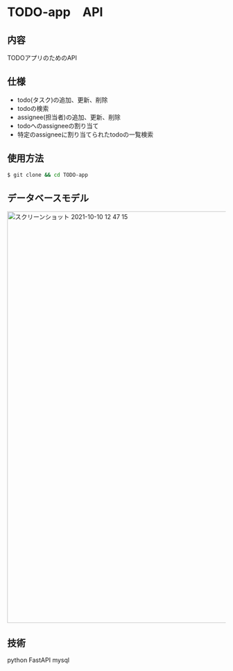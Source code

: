 # TODO-app　API

## 内容
TODOアプリのためのAPI

## 仕様
- todo(タスク)の追加、更新、削除
- todoの検索
- assignee(担当者)の追加、更新、削除
- todoへのassigneeの割り当て
- 特定のassigneeに割り当てられたtodoの一覧検索

## 使用方法

```bash
$ git clone && cd TODO-app 
```

## データベースモデル
<img width="950" alt="スクリーンショット 2021-10-10 12 47 15" src="https://user-images.githubusercontent.com/53333096/136681022-ea402e42-937f-41dc-aa96-b54fda9374c7.png">



## 技術
python 
FastAPI
mysql
